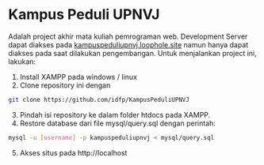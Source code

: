 # Kampus Peduli UPNVJ
Adalah project akhir mata kuliah pemrograman web.
Development Server dapat diakses pada [kampuspeduliupnvj.loophole.site](https://kampuspeduliupnvj.loophole.site) namun hanya dapat diakses pada saat dilakukan pengembangan. Untuk menjalankan project ini, lakukan:

1. Install XAMPP pada windows / linux
2. Clone repository ini dengan
```bash
git clone https://github.com/idfp/KampusPeduliUPNVJ
```
3. Pindah isi repository ke dalam folder htdocs pada XAMPP.
4. Restore database dari file mysql/query.sql dengan perintah:
```bash
mysql -u [username] -p kampuspeduliupnvj < mysql/query.sql
```
5. Akses situs pada http://localhost